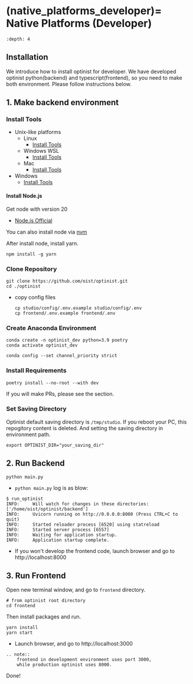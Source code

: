(native_platforms_developer)=
Native Platforms (Developer)
=================

```{contents}
:depth: 4
```

## Installation

We introduce how to install optinist for developer.
We have developed optinist python(backend) and typescript(frontend), so you need to make both environment.
Please follow instructions below.

## 1. Make backend environment

### Install Tools

- Unix-like platforms
  - Linux
    - [Install Tools](linux.md#install-tools)
  - Windows WSL
    - [Install Tools](windows.md#install-tools-1)
  - Mac
    - [Install Tools](mac.md#install-tools)
- Windows
    - [Install Tools](windows.md#install-tools)

#### Install Node.js

Get node with version 20
- [Node.js Official](https://nodejs.org)

You can also install node via [nvm](https://github.com/nvm-sh/nvm)

After install node, install yarn.
```
npm install -g yarn
```

### Clone Repository

```
git clone https://github.com/oist/optinist.git
cd ./optinist
```

- copy config files
  ```
  cp studio/config/.env.example studio/config/.env
  cp frontend/.env.example frontend/.env
  ```

### Create Anaconda Environment

```
conda create -n optinist_dev python=3.9 poetry
conda activate optinist_dev
```

```
conda config --set channel_priority strict
```

### Install Requirements

```
poetry install --no-root --with dev
```

If you will make PRs, please see the [](for_developers) section.

### Set Saving Directory

Optinist default saving directory is `/tmp/studio`. If you reboot your PC, this repogitory content is deleted. And setting the saving directory in environment path.
```
export OPTINIST_DIR="your_saving_dir"
```

## 2. Run Backend

```
python main.py
```
- `python main.py` log is as blow:
```
$ run_optinist
INFO:     Will watch for changes in these directories: ['/home/oist/optinist/backend']
INFO:     Uvicorn running on http://0.0.0.0:8000 (Press CTRL+C to quit)
INFO:     Started reloader process [6520] using statreload
INFO:     Started server process [6557]
INFO:     Waiting for application startup.
INFO:     Application startup complete.
```

- If you won't develop the frontend code, launch browser and go to http://localhost:8000

## 3. Run Frontend

Open new terminal window, and go to `frontend` directory.

```
# from optinist root directory
cd frontend
```

Then install packages and run.
```
yarn install
yarn start
```

- Launch browser, and go to http://localhost:3000

```{eval-rst}
.. note::
    frontend in development environment uses port 3000,
    while production optinist uses 8000.
```

Done!

